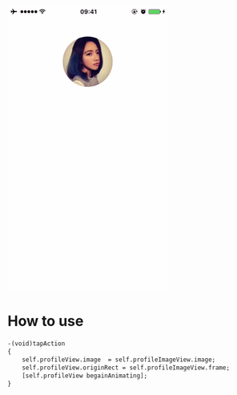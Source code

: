 ![](https://github.com/Liqiankun/ProfileAnimation/raw/master/ProfileAnimation.gif)
# How to use
```oc
-(void)tapAction
{
    self.profileView.image  = self.profileImageView.image;
    self.profileView.originRect = self.profileImageView.frame;
    [self.profileView begainAnimating];
}

```
